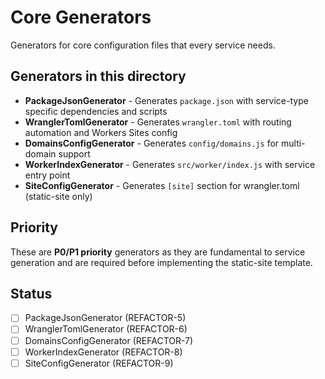 # Core Generators

Generators for core configuration files that every service needs.

## Generators in this directory

- **PackageJsonGenerator** - Generates `package.json` with service-type specific dependencies and scripts
- **WranglerTomlGenerator** - Generates `wrangler.toml` with routing automation and Workers Sites config
- **DomainsConfigGenerator** - Generates `config/domains.js` for multi-domain support
- **WorkerIndexGenerator** - Generates `src/worker/index.js` with service entry point
- **SiteConfigGenerator** - Generates `[site]` section for wrangler.toml (static-site only)

## Priority

These are **P0/P1 priority** generators as they are fundamental to service generation and are required before implementing the static-site template.

## Status

- [ ] PackageJsonGenerator (REFACTOR-5)
- [ ] WranglerTomlGenerator (REFACTOR-6)
- [ ] DomainsConfigGenerator (REFACTOR-7)
- [ ] WorkerIndexGenerator (REFACTOR-8)
- [ ] SiteConfigGenerator (REFACTOR-9)
